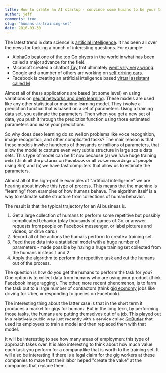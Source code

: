 ```yaml
---
title: How to create an AI startup - convince some humans to be your training set
author: jeff
comments: true
slug: "humans-as-training-set"
date: 2016-03-30
---
```


The latest trend in data science is [artificial intelligence](https://en.wikipedia.org/wiki/Artificial_intelligence). It has been all over the news for tackling a bunch of interesting questions. For example: 

* [AlphaGo](https://deepmind.com/alpha-go.html) [beat](http://www.techrepublic.com/article/how-googles-deepmind-beat-the-game-of-go-which-is-even-more-complex-than-chess/) one of the top Go players in the world in what has been called a major advance for the field. 
* Microsoft created a chatbot [Tay](http://techcrunch.com/2016/03/23/microsofts-new-ai-powered-bot-tay-answers-your-tweets-and-chats-on-groupme-and-kik/) that ultimately [went very very wrong](http://www.bbc.com/news/technology-35902104).
* Google and a number of others are working on [self driving cars](https://www.google.com/selfdrivingcar/).
* Facebook is creating an artificial intellgence based [virtual assistant called M](http://www.engadget.com/2015/08/26/facebook-messenger-m-assistant/)

Almost all of these applications are based (at some level) on using variations on [neural networks and deep learning](http://neuralnetworksanddeeplearning.com/). These models are used like any other statistical or machine learning model. They involve a prediction function that is based on a set of parameters. Using a training data set, you estimate the parameters. Then when you get a new set of data, you push it through the prediction function using those estimated parameters and make your predictions. 

So why does deep learning do so well on problems like voice recognition, image recognition, and other complicated tasks? The main reason is that these models involve hundreds of thousands or millions of parameters, that allow the model to capture even very subtle structure in large scale data sets. This type of model can be fit now because (a) we have huge training sets (think all the pictures on Facebook or all voice recordings of people using Siri) and (b) we have fast computers that allow us to estimate the parameters. 

Almost all of the high-profile examples of "artificial intelligence" we are hearing about involve this type of process. This means that the machine is "learning" from examples of how humans behave. The algorithm itself is a way to estimate subtle structure from collections of human behavior. 

The result is that the typical trajectory for an AI business is. 

1. Get a large collection of humans to perform some repetitive but possibly complicated behavior (play thousands of games of Go, or answer requests from people on Facebook messenger, or label pictures and videos, or drive cars.)
2. Record all of the actions the humans perform to create a training set. 
3. Feed these data into a statistical model with a huge number of parameters - made possible by having a huge training set collected from the humans in steps 1 and 2. 
4. Apply the algorithm to perform the repetitive task and cut the humans out of the process. 

The question is how do you get the humans to perform the task for you? One option is to collect data from humans who are using your product (think Facebook image tagging). The other, more recent phenomenon, is to farm the task out to a large number of contractors (think [gig economy](http://www.theguardian.com/commentisfree/2015/jul/26/will-we-get-by-gig-economy) jobs like driving for Uber, or responding to queries on Facebook). 

The interesting thing about the latter case is that in the short term it produces a market for gigs for humans. But in the long term, by performing those tasks, the humans are putting themselves out of a job. This played out in a relatively public way just recently with a service called [GoButler](http://www.fastcompany.com/3058060/this-is-what-it-feels-like-when-a-robot-takes-your-job) that used its employees to train a model and then replaced them with that model. 


It will be interesting to see how many areas of employment this type of approach takes over. It is also interesting to think about how much value each task you perform for a company like that is worth to the training set. It will also be interesting if there is a legal claim for the gig workers at these companies to make that their labor helped "create the value" at the companies that replace them. 
